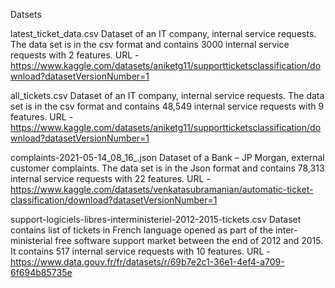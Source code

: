 Datsets

latest_ticket_data.csv
Dataset of an IT company, internal service requests. The data set is in the csv format and contains 3000 internal service requests with 2 features.
URL - https://www.kaggle.com/datasets/aniketg11/supportticketsclassification/download?datasetVersionNumber=1

all_tickets.csv
Dataset of an IT company, internal service requests. The data set is in the csv format and contains 48,549 internal service requests with 9 features.
URL - https://www.kaggle.com/datasets/aniketg11/supportticketsclassification/download?datasetVersionNumber=1

complaints-2021-05-14_08_16_.json
Dataset of a Bank – JP Morgan, external customer complaints. The data set is in the Json format and contains 78,313 internal service requests with 22 features.
URL - https://www.kaggle.com/datasets/venkatasubramanian/automatic-ticket-classification/download?datasetVersionNumber=1 

support-logiciels-libres-interministeriel-2012-2015-tickets.csv
Dataset contains list of tickets in French language opened as part of the inter-ministerial free software support market between the end of 2012 and 2015. It contains 517 internal service requests with 10 features.
URL - https://www.data.gouv.fr/fr/datasets/r/69b7e2c1-36e1-4ef4-a709-6f694b85735e
